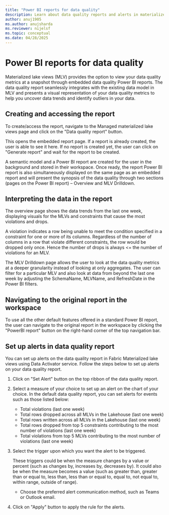 ```yaml
---
title: "Power BI reports for data quality"
description: Learn about data quality reports and alerts in materialized lake views within lakehouse in Microsoft Fabric
author: anuj1905 
ms.author: anujsharda
ms.reviewer: nijelsf
ms.topic: conceptual
ms.date: 04/28/2025
---
```


 
# Power BI reports for data quality

Materialized lake views (MLV)  provides the option to view your data quality metrics at a snapshot through embedded data quality Power BI reports. The data quality report seamlessly integrates with the existing data model in MLV and presents a visual representation of your data quality metrics to help you uncover data trends and identify outliers in your data.  


## Creating and accessing the report 

To create/access the report, navigate to the Managed materialized lake views page and click on the "Data quality report" button. 

This opens the embedded report page. If a report is already created, the user is able to see it here. If no report is  created yet, the user can click on "Generate report" and wait for the report to be created. 


A semantic model and a Power BI report are created for the user in the background and stored in their workspace. 
Once ready, the report Power BI report is also simultaneously displayed on the same page as an embedded report and will present the synopsis of the data quality through two sections (pages on the Power BI report) – Overview and MLV Drilldown. 

 
## Interpreting the data in the report

The overview page shows the data trends from the last one week, displaying visuals for the MLVs and constraints that cause the most violations and drops.

A violation indicates a row being unable to meet the condition specified in a constraint for one or more of its columns. 
Regardless of the number of columns in a row that violate different constraints, the row would be dropped only once. 
Hence the number of drops is always <= the number of violations for an MLV. 



The MLV Drilldown page allows the user to look at the data quality metrics at a deeper granularity instead of looking at only aggregates.
The user can filter for a particular MLV and also look at data from beyond the last one week by adjusting the SchemaName, MLVName, and RefreshDate in the Power BI filters. 

 
 
## Navigating to the original report in the workspace 

To use all the other default features offered in a standard Power BI report, the user can navigate to the original report in the workspace by clicking the "PowerBI report" button on the right-hand corner of the top navigation bar. 


## Set up alerts in data quality report 

You can set up alerts on the data quality report in Fabric Materialized lake views using Data Activator service. Follow the steps below to set up alerts on your data quality report.  

1. Click on "Set Alert" button on the top ribbon of the data quality report. 

1. Select a measure of your choice to set up an alert on the chart of your choice.
   In the default data quality report, you can set alerts for events such as those listed below:
   * Total violations (last one week)
   * Total rows dropped across all MLVs in the Lakehouse (last one week)
   * Total rows written across all MLVs in the Lakehouse (last one week)
   * Total rows dropped from top 5 constraints contributing to the most number of violations (last one week)
   * Total violations from top 5 MLVs contributing to the most number of violations (last one week) 

1. Select the trigger upon which you want the alert to be triggered. 

   These triggers could be when the measure changes by a value or percent (such as changes by, increases by, decreases by). It could also be when the measure becomes a value (such as greater than, greater than or equal to, less than, less than or equal to, equal to, not equal to, within range, outside of range).
   * Choose the preferred alert communication method, such as Teams or Outlook email. 

1. Click on "Apply" button to apply the rule for the alerts. 
